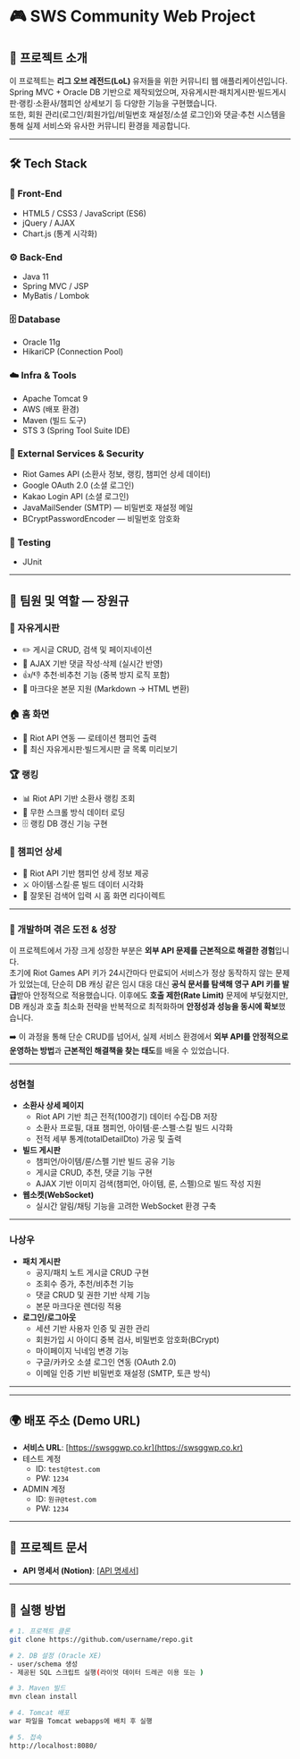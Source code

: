 # 🎮 SWS Community Web Project

## 📖 프로젝트 소개
이 프로젝트는 **리그 오브 레전드(LoL)** 유저들을 위한 커뮤니티 웹 애플리케이션입니다.  
Spring MVC + Oracle DB 기반으로 제작되었으며, 자유게시판·패치게시판·빌드게시판·랭킹·소환사/챔피언 상세보기 등 다양한 기능을 구현했습니다.  
또한, 회원 관리(로그인/회원가입/비밀번호 재설정/소셜 로그인)와 댓글·추천 시스템을 통해 실제 서비스와 유사한 커뮤니티 환경을 제공합니다.  

---

## 🛠 Tech Stack  

### 🎨 Front-End
- HTML5 / CSS3 / JavaScript (ES6)  
- jQuery / AJAX  
- Chart.js (통계 시각화)  

### ⚙️ Back-End
- Java 11  
- Spring MVC / JSP  
- MyBatis / Lombok  

### 🗄 Database
- Oracle 11g  
- HikariCP (Connection Pool)  

### ☁️ Infra & Tools
- Apache Tomcat 9  
- AWS (배포 환경)  
- Maven (빌드 도구)  
- STS 3 (Spring Tool Suite IDE)  

### 🔗 External Services & Security
- Riot Games API (소환사 정보, 랭킹, 챔피언 상세 데이터)  
- Google OAuth 2.0 (소셜 로그인)  
- Kakao Login API (소셜 로그인)  
- JavaMailSender (SMTP) — 비밀번호 재설정 메일  
- BCryptPasswordEncoder — 비밀번호 암호화  

### 🧪 Testing
- JUnit  

---

## 👥 팀원 및 역할 — 장원규  

### 📌 자유게시판
- ✏️ 게시글 CRUD, 검색 및 페이지네이션  
- 💬 AJAX 기반 댓글 작성·삭제 (실시간 반영)  
- 👍/👎 추천·비추천 기능 (중복 방지 로직 포함)  
- 📝 마크다운 본문 지원 (Markdown → HTML 변환)  

### 🏠 홈 화면
- 🔄 Riot API 연동 — 로테이션 챔피언 출력  
- 📰 최신 자유게시판·빌드게시판 글 목록 미리보기  

### 🏆 랭킹
- 📊 Riot API 기반 소환사 랭킹 조회  
- 🔽 무한 스크롤 방식 데이터 로딩  
- 🗄️ 랭킹 DB 갱신 기능 구현  

### 🧙 챔피언 상세
- 🎯 Riot API 기반 챔피언 상세 정보 제공  
- ⚔️ 아이템·스킬·룬 빌드 데이터 시각화  
- 🚪 잘못된 검색어 입력 시 홈 화면 리다이렉트  

---

### 🚀 개발하며 겪은 도전 & 성장
이 프로젝트에서 가장 크게 성장한 부분은 **외부 API 문제를 근본적으로 해결한 경험**입니다.  
초기에 Riot Games API 키가 24시간마다 만료되어 서비스가 정상 동작하지 않는 문제가 있었는데, 단순히 DB 캐싱 같은 임시 대응 대신 **공식 문서를 탐색해 영구 API 키를 발급**받아 안정적으로 적용했습니다. 이후에도 **호출 제한(Rate Limit)** 문제에 부딪혔지만, DB 캐싱과 호출 최소화 전략을 반복적으로 최적화하며 **안정성과 성능을 동시에 확보**했습니다.  

➡️ 이 과정을 통해 단순 CRUD를 넘어서, 실제 서비스 환경에서 **외부 API를 안정적으로 운영하는 방법**과 **근본적인 해결책을 찾는 태도**를 배울 수 있었습니다.  

---

### **성현철**
- **소환사 상세 페이지**
  - Riot API 기반 최근 전적(100경기) 데이터 수집·DB 저장  
  - 소환사 프로필, 대표 챔피언, 아이템·룬·스펠·스킬 빌드 시각화  
  - 전적 세부 통계(totalDetailDto) 가공 및 출력  
- **빌드 게시판**
  - 챔피언/아이템/룬/스펠 기반 빌드 공유 기능  
  - 게시글 CRUD, 추천, 댓글 기능 구현  
  - AJAX 기반 이미지 검색(챔피언, 아이템, 룬, 스펠)으로 빌드 작성 지원  
- **웹소켓(WebSocket)**
  - 실시간 알림/채팅 기능을 고려한 WebSocket 환경 구축  

---

### **나상우**
- **패치 게시판**
  - 공지/패치 노트 게시글 CRUD 구현  
  - 조회수 증가, 추천/비추천 기능  
  - 댓글 CRUD 및 권한 기반 삭제 기능  
  - 본문 마크다운 렌더링 적용  
- **로그인/로그아웃**
  - 세션 기반 사용자 인증 및 권한 관리  
  - 회원가입 시 아이디 중복 검사, 비밀번호 암호화(BCrypt)  
  - 마이페이지 닉네임 변경 기능  
  - 구글/카카오 소셜 로그인 연동 (OAuth 2.0)  
  - 이메일 인증 기반 비밀번호 재설정 (SMTP, 토큰 방식)  

---


---

## 🌍 배포 주소 (Demo URL)
- **서비스 URL**: [https://swsggwp.co.kr](https://swsggwp.co.kr)  
- 테스트 계정  
  - ID: `test@test.com`  
  - PW: `1234`
- ADMIN 계정
  - ID: `원규@test.com` 
  - PW: `1234`
---

## 📑 프로젝트 문서
- **API 명세서 (Notion)**: [[API 명세서](https://www.notion.so/SWS-Community-Web-Project-247e75a00e2f8000976bdf7f171c43a0)]  


---

## 🚀 실행 방법
```bash
# 1. 프로젝트 클론
git clone https://github.com/username/repo.git

# 2. DB 설정 (Oracle XE)
- user/schema 생성
- 제공된 SQL 스크립트 실행(라이엇 데이터 드레곤 이용 또는 )

# 3. Maven 빌드
mvn clean install

# 4. Tomcat 배포
war 파일을 Tomcat webapps에 배치 후 실행

# 5. 접속
http://localhost:8080/
